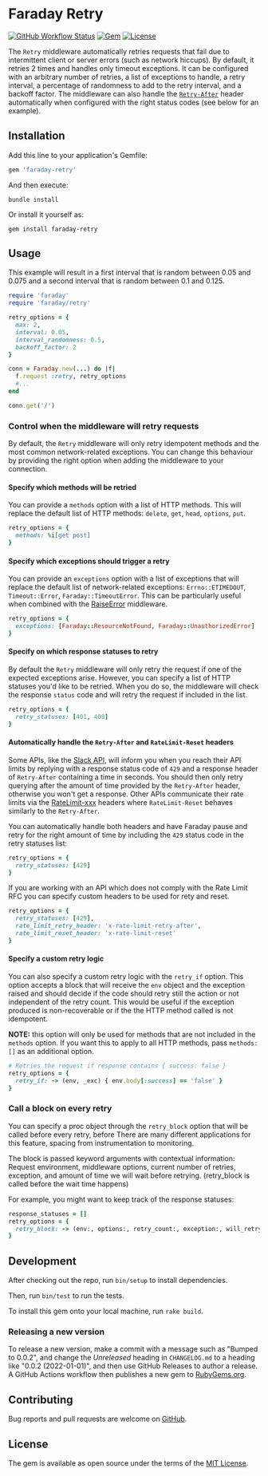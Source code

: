 # Faraday Retry

[![GitHub Workflow Status](https://img.shields.io/github/workflow/status/lostisland/faraday-retry/CI)](https://github.com/lostisland/faraday-retry/actions?query=branch%3Amain)
[![Gem](https://img.shields.io/gem/v/faraday-retry.svg?style=flat-square)](https://rubygems.org/gems/faraday-retry)
[![License](https://img.shields.io/github/license/lostisland/faraday-retry.svg?style=flat-square)](LICENSE.md)

The `Retry` middleware automatically retries requests that fail due to intermittent client
or server errors (such as network hiccups).
By default, it retries 2 times and handles only timeout exceptions.
It can be configured with an arbitrary number of retries, a list of exceptions to handle,
a retry interval, a percentage of randomness to add to the retry interval, and a backoff factor.
The middleware can also handle the [`Retry-After`](https://developer.mozilla.org/en-US/docs/Web/HTTP/Headers/Retry-After)
header automatically when configured with the right status codes (see below for an example).

## Installation

Add this line to your application's Gemfile:

```ruby
gem 'faraday-retry'
```

And then execute:

```shell
bundle install
```

Or install it yourself as:

```shell
gem install faraday-retry
```

## Usage

This example will result in a first interval that is random between 0.05 and 0.075
and a second interval that is random between 0.1 and 0.125.

```ruby
require 'faraday'
require 'faraday/retry'

retry_options = {
  max: 2,
  interval: 0.05,
  interval_randomness: 0.5,
  backoff_factor: 2
}

conn = Faraday.new(...) do |f|
  f.request :retry, retry_options
  #...
end

conn.get('/')
```

### Control when the middleware will retry requests

By default, the `Retry` middleware will only retry idempotent methods and the most common network-related exceptions.
You can change this behaviour by providing the right option when adding the middleware to your connection.

#### Specify which methods will be retried

You can provide a `methods` option with a list of HTTP methods.
This will replace the default list of HTTP methods: `delete`, `get`, `head`, `options`, `put`.

```ruby
retry_options = {
  methods: %i[get post]
}
```

#### Specify which exceptions should trigger a retry

You can provide an `exceptions` option with a list of exceptions that will replace
the default list of network-related exceptions: `Errno::ETIMEDOUT`, `Timeout::Error`, `Faraday::TimeoutError`.
This can be particularly useful when combined with the [RaiseError][raise_error] middleware.

```ruby
retry_options = {
  exceptions: [Faraday::ResourceNotFound, Faraday::UnauthorizedError]
}
```

#### Specify on which response statuses to retry

By default the `Retry` middleware will only retry the request if one of the expected exceptions arise.
However, you can specify a list of HTTP statuses you'd like to be retried. When you do so, the middleware will
check the response `status` code and will retry the request if included in the list.

```ruby
retry_options = {
  retry_statuses: [401, 409]
}
```

#### Automatically handle the `Retry-After` and `RateLimit-Reset` headers

Some APIs, like the [Slack API](https://api.slack.com/docs/rate-limits), will inform you when you reach their API limits by replying with a response status code of `429`
and a response header of `Retry-After` containing a time in seconds. You should then only retry querying after the amount of time provided by the `Retry-After` header,
otherwise you won't get a response. Other APIs communicate their rate limits via the [RateLimit-xxx](https://www.ietf.org/archive/id/draft-ietf-httpapi-ratelimit-headers-05.html#name-providing-ratelimit-fields) headers
where `RateLimit-Reset` behaves similarly to the `Retry-After`.

You can automatically handle both headers and have Faraday pause and retry for the right amount of time by including the `429` status code in the retry statuses list:

```ruby
retry_options = {
  retry_statuses: [429]
}
```

If you are working with an API which does not comply with the Rate Limit RFC you can specify custom headers to be used for rety and reset.

```ruby
retry_options = {
  retry_statuses: [429],
  rate_limit_retry_header: 'x-rate-limit-retry-after',
  rate_limit_reset_header: 'x-rate-limit-reset'
}
```

#### Specify a custom retry logic

You can also specify a custom retry logic with the `retry_if` option.
This option accepts a block that will receive the `env` object and the exception raised
and should decide if the code should retry still the action or not independent of the retry count.
This would be useful if the exception produced is non-recoverable or if the the HTTP method called is not idempotent.

**NOTE:** this option will only be used for methods that are not included in the `methods` option.
If you want this to apply to all HTTP methods, pass `methods: []` as an additional option.

```ruby
# Retries the request if response contains { success: false }
retry_options = {
  retry_if: -> (env, _exc) { env.body[:success] == 'false' }
}
```

### Call a block on every retry

You can specify a proc object through the `retry_block` option that will be called before every
retry, before  There are many different applications for this feature, spacing from instrumentation to monitoring.


The block is passed keyword arguments with contextual information: Request environment, middleware options, current number of retries, exception, and amount of time we will wait before retrying. (retry_block is called before the wait time happens)


For example, you might want to keep track of the response statuses:

```ruby
response_statuses = []
retry_options = {
  retry_block: -> (env:, options:, retry_count:, exception:, will_retry_in:) { response_statuses << env.status }
}
```

## Development

After checking out the repo, run `bin/setup` to install dependencies.

Then, run `bin/test` to run the tests.

To install this gem onto your local machine, run `rake build`.

### Releasing a new version

To release a new version, make a commit with a message such as "Bumped to 0.0.2", and change the _Unreleased_ heading in `CHANGELOG.md` to a heading like "0.0.2 (2022-01-01)", and then use GitHub Releases to author a release. A GitHub Actions workflow then publishes a new gem to [RubyGems.org](https://rubygems.org/gems/faraday-retry).

## Contributing

Bug reports and pull requests are welcome on [GitHub](https://github.com/lostisland/faraday-retry).

## License

The gem is available as open source under the terms of the [MIT License](https://opensource.org/licenses/MIT).

[raise_error]:  https://lostisland.github.io/faraday/middleware/raise-error
